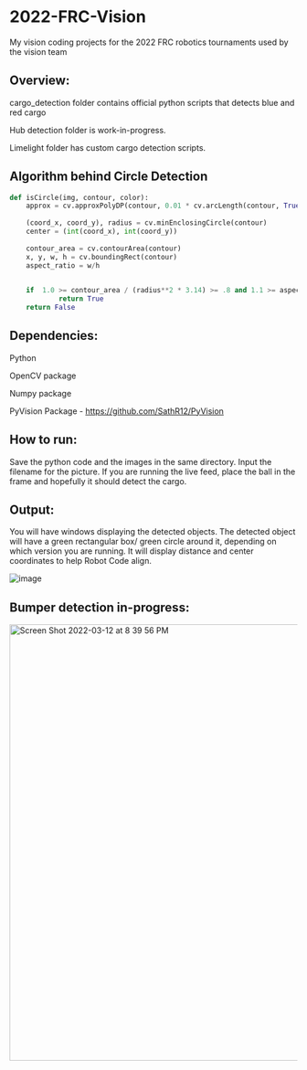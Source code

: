 # 2022-FRC-Vision

My vision coding projects for the 2022 FRC robotics tournaments used by the vision team

## Overview:

cargo_detection folder contains official python scripts that detects blue and red cargo

Hub detection folder is work-in-progress.

Limelight folder has custom cargo detection scripts.


## Algorithm behind Circle Detection

```py
def isCircle(img, contour, color):  
    approx = cv.approxPolyDP(contour, 0.01 * cv.arcLength(contour, True), True)
   
    (coord_x, coord_y), radius = cv.minEnclosingCircle(contour)
    center = (int(coord_x), int(coord_y))
   
    contour_area = cv.contourArea(contour)
    x, y, w, h = cv.boundingRect(contour)
    aspect_ratio = w/h

   
    if  1.0 >= contour_area / (radius**2 * 3.14) >= .8 and 1.1 >= aspect_ratio >= .8 and contour_area > 200:
            return True
    return False
 ```

 
## Dependencies:

Python

OpenCV package

Numpy package

PyVision Package - https://github.com/SathR12/PyVision

## How to run:

Save the python code and the images in the same directory.
Input the filename for the picture.
If you are running the live feed, place the ball in the frame and hopefully it should detect the cargo.

## Output:
You will have windows displaying the detected objects.
The detected object will have a green rectangular box/ green circle around it, depending on which version you are running. 
It will display distance and center coordinates to help Robot Code align. 


![image](https://user-images.githubusercontent.com/74515743/157141048-23eee427-241b-450f-a55e-3b7c30a72cd2.png)

## Bumper detection in-progress:

<img width="764" alt="Screen Shot 2022-03-12 at 8 39 56 PM" src="https://user-images.githubusercontent.com/74515743/158041176-59e0f6e4-ae35-4fa9-99b3-a8246f5127af.png">
